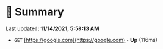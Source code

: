 # 📖 Summary
Last updated: **11/14/2021, 5:59:13 AM**

- `GET` [https://google.com](https://google.com) - **Up** (116ms)
